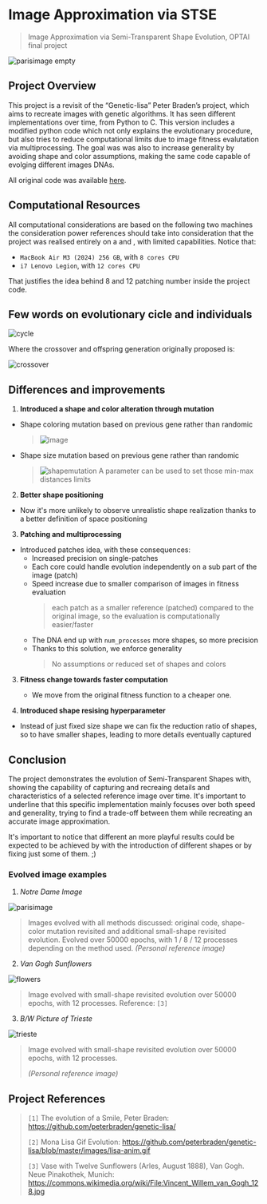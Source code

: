 # Image Approximation via STSE
> Image Approximation via Semi-Transparent Shape Evolution, OPTAI final project

![parisimage empty](https://github.com/user-attachments/assets/864a7e32-11a5-4a12-b1e9-af6da96de293)


## Project Overview

This project is a revisit of the “Genetic-lisa” Peter Braden’s project, which aims to recreate images with genetic algorithms. It has seen different implementations over time, from Python to C. This version includes a modified python code which not only explains the evolutionary procedure, but also tries to reduce computational limits due to image fitness evalutation via multiprocessing. The goal was was also to increase generality by avoiding shape and color assumptions, making the same code capable of evolging different images DNAs.

All original code was available [here](https://github.com/peterbraden/genetic-lisa/tree/master).

## Computational Resources

All computational considerations are based on the following two machines the consideration power references should take into consideration that the project was realised entirely on a  and , with limited capabilities. Notice that:
* `MacBook Air M3 (2024) 256 GB`, with `8 cores CPU`
* `i7 Lenovo Legion`, with `12 cores CPU`
  
That justifies the idea behind 8 and 12 patching number inside the project code.

## Few words on evolutionary cicle and individuals

![cycle](https://github.com/user-attachments/assets/271bb820-b78a-4e50-afb3-23603f4c3dde)

Where the crossover and offspring generation originally proposed is:

![crossover](https://github.com/user-attachments/assets/bfaec362-28c0-4ce3-8612-7bc433456f3a)


## Differences and improvements

1. **Introduced a shape and color alteration through mutation**
  * Shape coloring mutation based on previous gene rather than randomic
    > ![image](https://github.com/user-attachments/assets/68a4fb97-5851-4ba2-8c5f-5a62b17cf4ce)
  
  * Shape size mutation based on previous gene rather than randomic
    > ![shapemutation](https://github.com/user-attachments/assets/60e3a990-2093-41e0-8fa8-39f3a8289be3)
    > A parameter can be used to set those min-max distances limits

2. **Better shape positioning**
  * Now it's more unlikely to observe unrealistic shape realization thanks to a better definition of space positioning

3. **Patching and multiprocessing**
  * Introduced patches idea, with these consequences:
    * Increased precision on single-patches
    * Each core could handle evolution independently on a sub part of the image (patch)
    * Speed increase due to smaller comparison of images in fitness evaluation
      > each patch as a smaller reference (patched) compared to the original image, so the evaluation is computationally easier/faster
    * The DNA end up with `num_processes` more shapes, so more precision
    * Thanks to this solution, we enforce generality
      > No assumptions or reduced set of shapes and colors

3. **Fitness change towards faster computation**
   * We move from the original fitness function to a cheaper one.
 
4. **Introduced shape resising hyperparameter**
  * Instead of just fixed size shape we can fix the reduction ratio of shapes, so to have smaller shapes, leading to more details eventually captured

## Conclusion 
The project demonstrates the evolution of Semi-Transparent Shapes with, showing the capability of capturing and recreaing details and characteristics of a selected reference image over time. It's important to underline that this specific implementation mainly focuses over both speed and generality, trying to find a trade-off between them while recreating an accurate image approximation.

It's important to notice that different an more playful results could be expected to be achieved by with the introduction of different shapes or by fixing just some of them.  ;)

### Evolved image examples 

1. *Notre Dame Image*

![parisimage](https://github.com/user-attachments/assets/5431cb47-1004-4a40-8093-b0b5d7521345)

> Images evolved with all methods discussed: original code, shape-color mutation revisited and additional small-shape revisited evolution. Evolved over 50000 epochs, with 1 / 8 / 12 processes depending on the method used.
> *(Personal reference image)*

2. *Van Gogh Sunflowers*

![flowers](https://github.com/user-attachments/assets/6e6ef886-76ee-4fd8-b0d5-9f79df97a087)

> Image evolved with small-shape revisited evolution over 50000 epochs, with 12 processes. Reference: `[3]`

3. *B/W Picture of Trieste*

![trieste](https://github.com/user-attachments/assets/25f5647b-6685-4a36-96d4-80e8a328853d)

> Image evolved with small-shape revisited evolution over 50000 epochs, with 12 processes.
>
> *(Personal reference image)*

## Project References

>
> `[1]` The evolution of a Smile, Peter Braden: https://github.com/peterbraden/genetic-lisa/ 
>
> `[2]` Mona Lisa Gif Evolution: https://github.com/peterbraden/genetic-lisa/blob/master/images/lisa-anim.gif 
>
> `[3]` Vase with Twelve Sunflowers (Arles, August 1888), Van Gogh. Neue Pinakothek, Munich: https://commons.wikimedia.org/wiki/File:Vincent_Willem_van_Gogh_128.jpg

